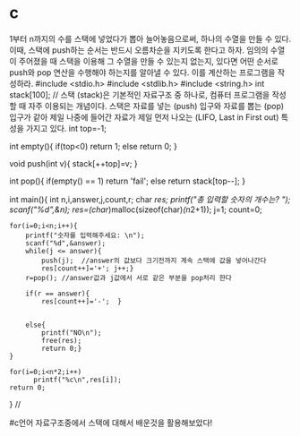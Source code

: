 # c
 1부터 n까지의 수를 스택에 넣었다가 뽑아 늘어놓음으로써, 하나의 수열을 만들 수 있다. 이때, 스택에 push하는 순서는 반드시 오름차순을 지키도록 한다고 하자. 임의의 수열이 주어졌을 때 스택을 이용해 그 수열을 만들 수 있는지 없는지, 있다면 어떤 순서로 push와 pop 연산을 수행해야 하는지를 알아낼 수 있다. 이를 계산하는 프로그램을 작성하라.
#include <stdio.h>
#include <stdlib.h>
#include <string.h>
int stack[100];
// 스택 (stack)은 기본적인 자료구조 중 하나로, 컴퓨터 프로그램을 작성할 때 자주 이용되는 개념이다. 스택은 자료를 넣는 (push) 입구와 자료를 뽑는 (pop) 입구가 같아 제일 나중에 들어간 자료가 제일 먼저 나오는 (LIFO, Last in First out) 특성을 가지고 있다.
int top=-1;


int empty(){
	if(top<0)
	  return 1;
	else
	  return 0;
}


void push(int v){
	stack[++top]=v;
}


int pop(){
	if(empty() == 1)
	  return 'fail';
	else
	  return stack[top--];
}


int main(){
	int n,i,answer,j,count,r;
	char *res;
	printf("총 입력할 숫자의 개수는? ");
	scanf("%d",&n);
	res=(char*)malloc(sizeof(char)*(n*2+1));
	j=1;
	count=0;
	
	for(i=0;i<n;i++){
	    printf("숫자를 입력해주세요: \n");
	    scanf("%d",&answer);
	    while(j <= answer){
	    	push(j);  //answer의 값보다 크기전까지 계속 스택에 값을 넣어나간다  
	    	res[count++]='+'; j++;}
		r=pop(); //answer값과 j값에서 서로 같은 부분을 pop처리 한다  
		
		if(r == answer){
			res[count++]='-';  }
		
		
		else{
			printf("NO\n");
			free(res);
			return 0;}
    }
    
    for(i=0;i<n*2;i++)
		  printf("%c\n",res[i]);
    return 0;
}
//

#c언어 자료구조중에서 스택에 대해서 배운것을 활용해보았다!
